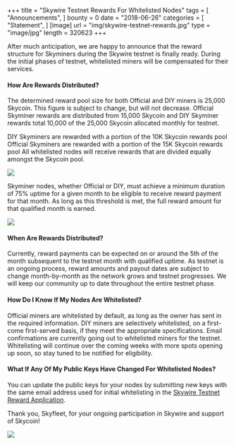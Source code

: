 +++
title = "Skywire Testnet Rewards For Whitelisted Nodes"
tags = [ "Announcements", ]
bounty = 0
date = "2018-06-26"
categories = [ "Statement", ]
[image]
    url = "img/skywire-testnet-rewards.jpg"
    type = "image/jpg"
    length = 320623
+++


After much anticipation, we are happy to announce that the reward structure for Skyminers during the Skywire testnet is finally ready. During the initial phases of testnet, whitelisted miners will be compensated for their services.

#### How Are Rewards Distributed?
The determined reward pool size for both Official and DIY miners is 25,000 Skycoin. This figure is subject to change, but will not decrease. Official Skyminer rewards are distributed from 15,000 Skycoin and DIY Skyminer rewards total 10,000 of the 25,000 Skycoin allocated monthly for testnet.

DIY Skyminers are rewarded with a portion of the 10K Skycoin rewards pool
Official Skyminers are rewarded with a portion of the 15K Skycoin rewards pool
All whitelisted nodes will receive rewards that are divided equally amongst the Skycoin pool. 

![](https://lh4.googleusercontent.com/m-vm-n3tRT-J8u7b59ZQcQPUNhus04T_WNWrA8YBoXE_5G0QP6mdLxCBmbM8qxoZycU5JjfVSrhdsKPT6NrRRvxMta_WSqcXF5pZb_aLSVcVfsRZyHrSfMQ9IQtivcvGpYQh32Zu)

Skyminer nodes, whether Official or DIY, must achieve a minimum duration of 75% uptime for a given month to be eligible to receive reward payment for that month. As long as this threshold is met, the full reward amount for that qualified month is earned.

![](https://cdn-images-1.medium.com/max/800/1*ekrGuEGtPIsvietTBE9YTA.jpeg)


#### When Are Rewards Distributed?

Currently, reward payments can be expected on or around the 5th of the month subsequent to the testnet month with qualified uptime. As testnet is an ongoing process, reward amounts and payout dates are subject to change month-by-month as the network grows and testnet progresses. We will keep our community up to date throughout the entire testnet phase.

#### How Do I Know If My Nodes Are Whitelisted?

Official miners are whitelisted by default, as long as the owner has sent in the required information. DIY miners are selectively whitelisted, on a first-come first-served basis, if they meet the appropriate specifications. Email confirmations are currently going out to whitelisted miners for the testnet. Whitelisting will continue over the coming weeks with more spots opening up soon, so stay tuned to be notified for eligibility.

#### What If Any Of My Public Keys Have Changed For Whitelisted Nodes?

You can update the public keys for your nodes by submitting new keys with the same email address used for initial whitelisting in the [Skywire Testnet Reward Application](https://www.skycoin.net/whitelist/).

Thank you, Skyfleet, for your ongoing participation in Skywire and support of Skycoin!

![](https://cdn-images-1.medium.com/max/1400/1*_Yx0mBxtCXsBuNCuyhLFRQ.png)
